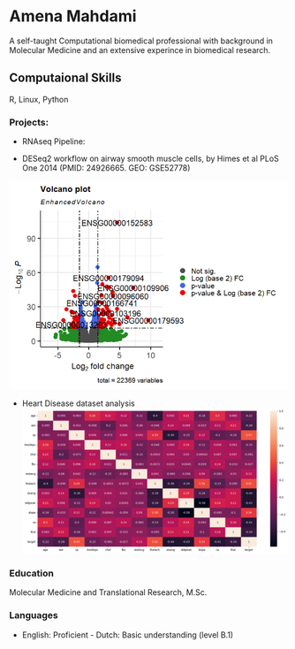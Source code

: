 # Amena Mahdami 
A self-taught Computational biomedical professional with background in Molecular Medicine and an extensive experince in biomedical research. 

## Computaional Skills
R, Linux, Python


### Projects:
- RNAseq Pipeline:

  
- DESeq2 workflow on airway smooth muscle cells, by Himes et al PLoS One 2014
(PMID: 24926665. GEO: GSE52778)

![Differential Gene Expression Volcano Plot](assets/img/Volcano_plot_airway.png)
  
- Heart Disease dataset analysis
![Heart Disease Correlation Matrix Heatmap](assets/img/heart_disease_correlationmatrix_heatmap.png)


### Education
Molecular Medicine and Translational Research, M.Sc. 


### Languages
- English: Proficient 					- Dutch: Basic understanding (level B.1)
